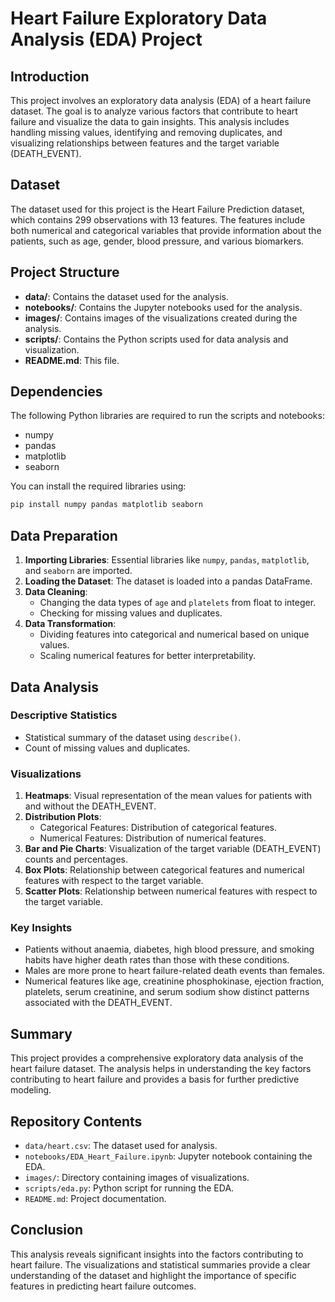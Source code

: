 # Heart Failure Exploratory Data Analysis (EDA) Project

## Introduction

This project involves an exploratory data analysis (EDA) of a heart failure dataset. The goal is to analyze various factors that contribute to heart failure and visualize the data to gain insights. This analysis includes handling missing values, identifying and removing duplicates, and visualizing relationships between features and the target variable (DEATH_EVENT).

## Dataset

The dataset used for this project is the Heart Failure Prediction dataset, which contains 299 observations with 13 features. The features include both numerical and categorical variables that provide information about the patients, such as age, gender, blood pressure, and various biomarkers.

## Project Structure

- **data/**: Contains the dataset used for the analysis.
- **notebooks/**: Contains the Jupyter notebooks used for the analysis.
- **images/**: Contains images of the visualizations created during the analysis.
- **scripts/**: Contains the Python scripts used for data analysis and visualization.
- **README.md**: This file.

## Dependencies

The following Python libraries are required to run the scripts and notebooks:

- numpy
- pandas
- matplotlib
- seaborn

You can install the required libraries using:

```sh
pip install numpy pandas matplotlib seaborn
```

## Data Preparation

1. **Importing Libraries**: Essential libraries like `numpy`, `pandas`, `matplotlib`, and `seaborn` are imported.
2. **Loading the Dataset**: The dataset is loaded into a pandas DataFrame.
3. **Data Cleaning**: 
   - Changing the data types of `age` and `platelets` from float to integer.
   - Checking for missing values and duplicates.
4. **Data Transformation**: 
   - Dividing features into categorical and numerical based on unique values.
   - Scaling numerical features for better interpretability.

## Data Analysis

### Descriptive Statistics

- Statistical summary of the dataset using `describe()`.
- Count of missing values and duplicates.

### Visualizations

1. **Heatmaps**: Visual representation of the mean values for patients with and without the DEATH_EVENT.
2. **Distribution Plots**: 
   - Categorical Features: Distribution of categorical features.
   - Numerical Features: Distribution of numerical features.
3. **Bar and Pie Charts**: Visualization of the target variable (DEATH_EVENT) counts and percentages.
4. **Box Plots**: Relationship between categorical features and numerical features with respect to the target variable.
5. **Scatter Plots**: Relationship between numerical features with respect to the target variable.

### Key Insights

- Patients without anaemia, diabetes, high blood pressure, and smoking habits have higher death rates than those with these conditions.
- Males are more prone to heart failure-related death events than females.
- Numerical features like age, creatinine phosphokinase, ejection fraction, platelets, serum creatinine, and serum sodium show distinct patterns associated with the DEATH_EVENT.

## Summary

This project provides a comprehensive exploratory data analysis of the heart failure dataset. The analysis helps in understanding the key factors contributing to heart failure and provides a basis for further predictive modeling.

## Repository Contents

- `data/heart.csv`: The dataset used for analysis.
- `notebooks/EDA_Heart_Failure.ipynb`: Jupyter notebook containing the EDA.
- `images/`: Directory containing images of visualizations.
- `scripts/eda.py`: Python script for running the EDA.
- `README.md`: Project documentation.

## Conclusion

This analysis reveals significant insights into the factors contributing to heart failure. The visualizations and statistical summaries provide a clear understanding of the dataset and highlight the importance of specific features in predicting heart failure outcomes.
